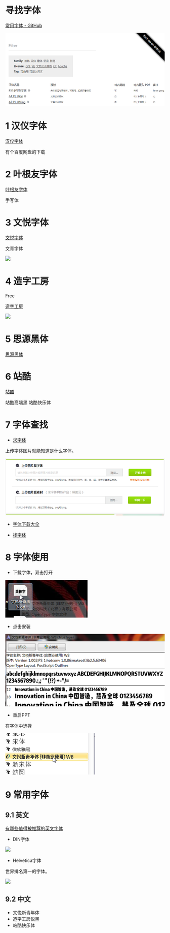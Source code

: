 # 寻找字体

[常用字体 - GitHub](http://zenozeng.github.io/Free-Chinese-Fonts/)

![](https://raw.githubusercontent.com/tianhuaban527/DesignNote/master/PIC/usally.png)

# 1 汉仪字体

[汉仪字体](http://www.hanyi.com.cn)

有个百度网盘的下载

# 2 叶根友字体

[叶根友字体](http://www.yegenyou.com/)

手写体

# 3 文悦字体

[文悦字体](http://wytype.com/)

文青字体

![](http://i.imgur.com/ICw3yig.png)

# 4 造字工房

Free

[造字工房](http://www.makefont.com/)

![](http://i.imgur.com/Qckz9So.png)

# 5 思源黑体

[思源黑体](https://github.com/adobe-fonts/source-han-sans)

# 6 站酷

[站酷](http://zcool.com.cn/)

站酷高端黑
站酷快乐体

# 7 字体查找

- [求字体](www.qiuziti.com)

上传字体图片就能知道是什么字体。

![](https://raw.githubusercontent.com/tianhuaban527/DesignNote/master/PIC/qiuziti.png)

- [字体下载大全](http://www.ztxz.org/)

- [找字体](http://www.zhaozi.cn/) 

# 8 字体使用

- 下载字体，双击打开

![](https://raw.githubusercontent.com/tianhuaban527/DesignNote/master/PIC/install1.png)

- 点击安装

![](https://raw.githubusercontent.com/tianhuaban527/DesignNote/master/PIC/install2.png)

- 重启PPT

在字体中选择

![](https://raw.githubusercontent.com/tianhuaban527/DesignNote/master/PIC/install3.png)

# 9 常用字体

## 9.1 英文

[有哪些值得被推荐的英文字体](https://www.zhihu.com/question/23210530)

- DIN字体

![](https://pic3.zhimg.com/0eb399552edbad17e3e6cb0c9abf02ca_b.jpg)

- Helvetica字体

世界排名第一的字体。

![](https://pic4.zhimg.com/6c3d0469f490bc983083e2a3c8eb9c0f_b.jpg)

## 9.2 中文

- 文悦新青年体
- 造字工房悦黑
- 站酷快乐体